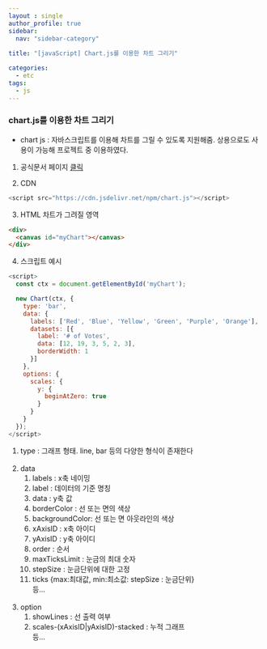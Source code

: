 ```yaml
---
layout : single
author_profile: true
sidebar: 
  nav: "sidebar-category"
  
title: "[javaScript] Chart.js를 이용한 차트 그리기"

categories:
  - etc
tags:
  - js
---
```


### chart.js를 이용한 차트 그리기
- chart js : 자바스크립트를 이용해 차트를 그릴 수 있도록 지원해줌. 상용으로도 사용이 가능해 프로젝트 중 이용하였다.<BR>

1. 공식문서 페이지
[클릭](https://www.chartjs.org/)

2. CDN

```javascript
<script src="https://cdn.jsdelivr.net/npm/chart.js"></script>
```

3. HTML 차트가 그려질 영역

```HTML
<div>
  <canvas id="myChart"></canvas>
</div>
```

4. 스크립트 예시

```javascript
<script>
  const ctx = document.getElementById('myChart');

  new Chart(ctx, {
    type: 'bar',
    data: {
      labels: ['Red', 'Blue', 'Yellow', 'Green', 'Purple', 'Orange'],
      datasets: [{
        label: '# of Votes',
        data: [12, 19, 3, 5, 2, 3],
        borderWidth: 1
      }]
    },
    options: {
      scales: {
        y: {
          beginAtZero: true
        }
      }
    }
  });
</script>
```

1. type : 그래프 형태. line, bar 등의 다양한 형식이 존재한다<BR><BR>
2. data<BR>
	1) labels : x축 네이밍<BR>
	2) label : 데이터의 기준 명칭<BR>
	3) data : y축 값<BR>
	4) borderColor : 선 또는 면의 색상<BR>
	5) backgroundColor: 선 또는 면 아웃라인의 색상<BR>
	6) xAxisID : x축 아이디<BR>
	7) yAxisID : y축 아이디<BR>
	8) order : 순서<BR>
	9) maxTicksLimit : 눈금의 최대 숫자<BR>
	10) stepSize : 눈금단위에 대한 고정<BR>
	11) ticks {max:최대값, min:최소값: stepSize : 눈금단위}<BR>
	등...<BR><BR>
3. option<BR>
	1) showLines : 선 출력 여부<BR>
	2) scales-(xAxisID|yAxisID)-stacked : 누적 그래프<BR>
	등...
